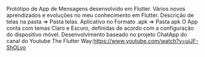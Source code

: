 Protótipo de App de Mensagens desenvolvido em Flutter.
Vários novos aprendizados e evoluções no meu conhecimento em Flutter.
Descrição de telas na pasta => Pasta telas.
Aplicativo no Formato .apk => Pasta apk
O App conta com temas Claro e Escuro, definidas de acordo com a configuração do dispositivo móvel.
Desenvolvimento baseado no projeto ChatApp do canal do Youtube The Flutter Way:https://www.youtube.com/watch?v=uiJF-ShOLyo

